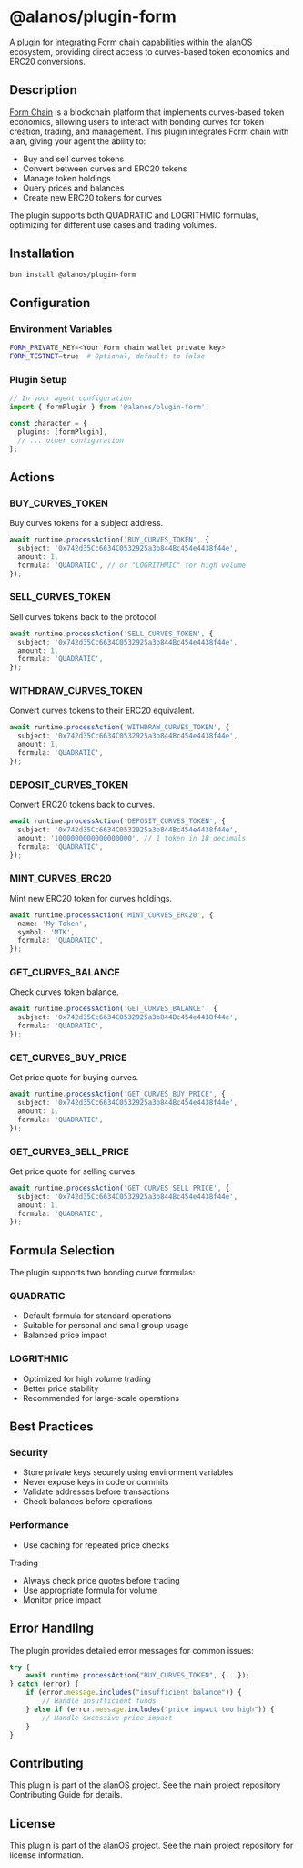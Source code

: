 # @alanos/plugin-form

A plugin for integrating Form chain capabilities within the alanOS ecosystem, providing direct access to curves-based token economics and ERC20 conversions.

## Description

[Form Chain](https://form.network/) is a blockchain platform that implements curves-based token economics, allowing users to interact with bonding curves for token creation, trading, and management. This plugin integrates Form chain with alan, giving your agent the ability to:

- Buy and sell curves tokens
- Convert between curves and ERC20 tokens
- Manage token holdings
- Query prices and balances
- Create new ERC20 tokens for curves

The plugin supports both QUADRATIC and LOGRITHMIC formulas, optimizing for different use cases and trading volumes.

## Installation

```bash
bun install @alanos/plugin-form
```

## Configuration

### Environment Variables

```bash
FORM_PRIVATE_KEY=<Your Form chain wallet private key>
FORM_TESTNET=true  # Optional, defaults to false
```

### Plugin Setup

```typescript
// In your agent configuration
import { formPlugin } from '@alanos/plugin-form';

const character = {
  plugins: [formPlugin],
  // ... other configuration
};
```

## Actions

### BUY_CURVES_TOKEN

Buy curves tokens for a subject address.

```typescript
await runtime.processAction('BUY_CURVES_TOKEN', {
  subject: '0x742d35Cc6634C0532925a3b844Bc454e4438f44e',
  amount: 1,
  formula: 'QUADRATIC', // or "LOGRITHMIC" for high volume
});
```

### SELL_CURVES_TOKEN

Sell curves tokens back to the protocol.

```typescript
await runtime.processAction('SELL_CURVES_TOKEN', {
  subject: '0x742d35Cc6634C0532925a3b844Bc454e4438f44e',
  amount: 1,
  formula: 'QUADRATIC',
});
```

### WITHDRAW_CURVES_TOKEN

Convert curves tokens to their ERC20 equivalent.

```typescript
await runtime.processAction('WITHDRAW_CURVES_TOKEN', {
  subject: '0x742d35Cc6634C0532925a3b844Bc454e4438f44e',
  amount: 1,
  formula: 'QUADRATIC',
});
```

### DEPOSIT_CURVES_TOKEN

Convert ERC20 tokens back to curves.

```typescript
await runtime.processAction('DEPOSIT_CURVES_TOKEN', {
  subject: '0x742d35Cc6634C0532925a3b844Bc454e4438f44e',
  amount: '1000000000000000000', // 1 token in 18 decimals
  formula: 'QUADRATIC',
});
```

### MINT_CURVES_ERC20

Mint new ERC20 token for curves holdings.

```typescript
await runtime.processAction('MINT_CURVES_ERC20', {
  name: 'My Token',
  symbol: 'MTK',
  formula: 'QUADRATIC',
});
```

### GET_CURVES_BALANCE

Check curves token balance.

```typescript
await runtime.processAction('GET_CURVES_BALANCE', {
  subject: '0x742d35Cc6634C0532925a3b844Bc454e4438f44e',
  formula: 'QUADRATIC',
});
```

### GET_CURVES_BUY_PRICE

Get price quote for buying curves.

```typescript
await runtime.processAction('GET_CURVES_BUY_PRICE', {
  subject: '0x742d35Cc6634C0532925a3b844Bc454e4438f44e',
  amount: 1,
  formula: 'QUADRATIC',
});
```

### GET_CURVES_SELL_PRICE

Get price quote for selling curves.

```typescript
await runtime.processAction('GET_CURVES_SELL_PRICE', {
  subject: '0x742d35Cc6634C0532925a3b844Bc454e4438f44e',
  amount: 1,
  formula: 'QUADRATIC',
});
```

## Formula Selection

The plugin supports two bonding curve formulas:

### QUADRATIC

- Default formula for standard operations
- Suitable for personal and small group usage
- Balanced price impact

### LOGRITHMIC

- Optimized for high volume trading
- Better price stability
- Recommended for large-scale operations

## Best Practices

### Security

- Store private keys securely using environment variables
- Never expose keys in code or commits
- Validate addresses before transactions
- Check balances before operations

### Performance

- Use caching for repeated price checks

Trading

- Always check price quotes before trading
- Use appropriate formula for volume
- Monitor price impact

## Error Handling

The plugin provides detailed error messages for common issues:

```typescript
try {
    await runtime.processAction("BUY_CURVES_TOKEN", {...});
} catch (error) {
    if (error.message.includes("insufficient balance")) {
        // Handle insufficient funds
    } else if (error.message.includes("price impact too high")) {
        // Handle excessive price impact
    }
}
```

## Contributing

This plugin is part of the alanOS project. See the main project repository Contributing Guide for details.

## License

This plugin is part of the alanOS project. See the main project repository for license information.

